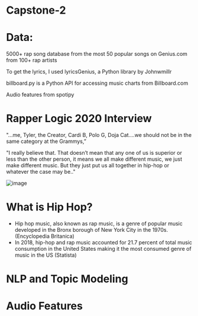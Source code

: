 # Capstone-2
# Data:
5000+ rap song database from the most 50 popular songs on Genius.com from 100+ rap artists

  To get the lyrics, I used lyricsGenius, a Python library by Johnwmillr
  
  billboard.py is a Python API for accessing music charts from Billboard.com
  
  Audio features from spotipy 


# Rapper Logic 2020 Interview

"...me, Tyler, the Creator, Cardi B, Polo G, Doja Cat….we should not be in the same category at the Grammys,” 

"I really believe that. That doesn’t mean that any one of us is superior or less than the other person, it means we all make different music, we just make different music. But they just put us all together in hip-hop or whatever the case may be.."

![image](https://www.digitaltveurope.com/files/2020/07/Logic-768x576.jpg)


# What is Hip Hop?

* Hip hop music, also known as rap music, is a genre of popular music developed in the Bronx borough of New York City in the 1970s. (Encyclopedia Britanica)
* In 2018, hip-hop and rap music accounted for 21.7 percent of total music consumption in the United States making it the most consumed genre of music in the US (Statista)

# NLP and Topic Modeling



# Audio Features



